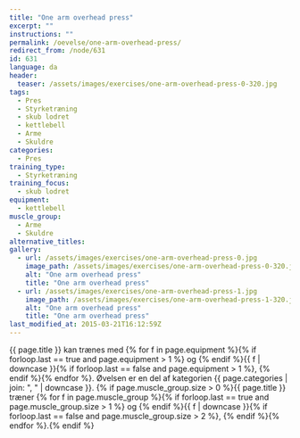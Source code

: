 ```yaml
---
title: "One arm overhead press"
excerpt: ""
instructions: ""
permalink: /oevelse/one-arm-overhead-press/
redirect_from: /node/631
id: 631
language: da
header:
  teaser: /assets/images/exercises/one-arm-overhead-press-0-320.jpg
tags:
  - Pres
  - Styrketræning
  - skub lodret
  - kettlebell
  - Arme
  - Skuldre
categories:
  - Pres
training_type:
  - Styrketræning
training_focus:
  - skub lodret
equipment:
  - kettlebell
muscle_group:
  - Arme
  - Skuldre
alternative_titles:
gallery:
  - url: /assets/images/exercises/one-arm-overhead-press-0.jpg
    image_path: /assets/images/exercises/one-arm-overhead-press-0-320.jpg
    alt: "One arm overhead press"
    title: "One arm overhead press"
  - url: /assets/images/exercises/one-arm-overhead-press-1.jpg
    image_path: /assets/images/exercises/one-arm-overhead-press-1-320.jpg
    alt: "One arm overhead press"
    title: "One arm overhead press"
last_modified_at: 2015-03-21T16:12:59Z
---
```


{{ page.title }} kan trænes med {% for f in page.equipment %}{% if forloop.last == true and page.equipment > 1 %} og {% endif %}{{ f | downcase  }}{% if forloop.last == false and page.equipment > 1 %}, {% endif %}{% endfor %}. Øvelsen er en del af kategorien {{ page.categories | join: ", " | downcase }}. {% if page.muscle_group.size > 0 %}{{ page.title }} træner {% for f in page.muscle_group %}{% if forloop.last == true and page.muscle_group.size > 1 %} og {% endif %}{{ f | downcase }}{% if forloop.last == false and page.muscle_group.size > 2 %}, {% endif %}{% endfor %}.{% endif %}
